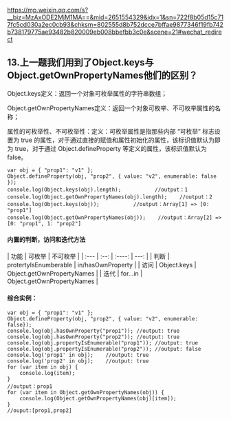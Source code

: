 https://mp.weixin.qq.com/s?__biz=MzAxODE2MjM1MA==&mid=2651554329&idx=1&sn=722f8b05d15c717fc5cd030a2ec0cb93&chksm=802555d8b752dcce7bffae9877346f19fb742b738179775ae93482b820009eb008bbefbb3c0e&scene=21#wechat_redirect

## 13.上一题我们用到了Object.keys与Object.getOwnPropertyNames他们的区别？

Object.keys定义：返回一个对象可枚举属性的字符串数组；

Object.getOwnPropertyNames定义：返回一个对象可枚举、不可枚举属性的名称；

属性的可枚举性、不可枚举性：定义：可枚举属性是指那些内部 “可枚举” 标志设置为 true 的属性，对于通过直接的赋值和属性初始化的属性，该标识值默认为即为 true，对于通过 Object.defineProperty 等定义的属性，该标识值默认为 false。
```
var obj = { "prop1": "v1" };
Object.defineProperty(obj, "prop2", { value: "v2", enumerable: false });
console.log(Object.keys(obj).length);           //output：1
console.log(Object.getOwnPropertyNames(obj).length);    //output：2
console.log(Object.keys(obj));           //output：Array[1] => [0: "prop1"]
console.log(Object.getOwnPropertyNames(obj));    //output：Array[2] => [0: "prop1", 1: "prop2"]
```

#### 内置的判断，访问和迭代方法

| 功能   |  可枚举  |  不可枚举  |
| :--- | :--: | :----: | ---: |
| 判断   |  protertyIsEnumberable   | in/hasOwnProperty |
| 访问   |  Object.keys   |  Object.getOwnPropertyNames  |
| 迭代   |  for...in   |  Object.getOwnPropertyNames  |

#### 综合实例：
```
var obj = { "prop1": "v1" };
Object.defineProperty(obj, "prop2", { value: "v2", enumerable: false});
console.log(obj.hasOwnProperty("prop1")); //output: true
console.log(obj.hasOwnProperty("prop2")); //output: true
console.log(obj.propertyIsEnumerable("prop1")); //output: true
console.log(obj.propertyIsEnumerable("prop2")); //output: false
console.log('prop1' in obj);    //output: true
console.log('prop2' in obj);    //output: true
for (var item in obj) {
    console.log(item);
}
//output：prop1
for (var item in Object.getOwnPropertyNames(obj)) {
    console.log(Object.getOwnPropertyNames(obj)[item]);
}
//ouput:[prop1,prop2]
```

